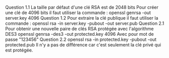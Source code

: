 Question 1.1 La taille par défaut d'une clé RSA est de 2048 bits 
Pour créer une clé de 4096 bits il faut utiliser la commande :
openssl genrsa -out server.key 4096
Question 1.2 
Pour extraire la clé publique il faut utiliser la commande : 
openssl rsa -in server.key -pubout -out server.pub
Question 2.1
Pour obtenir une nouvelle paire de clés RSA protégée avec l'algorithme DES3
openssl genrsa -des3 -out protected.key 4096
Avec pour mot de passe "123456"
Question 2.2
openssl rsa -in protected.key -pubout -out protected.pub
Il n'y a pas de différence car c'est seulement la clé privé qui est protégée.